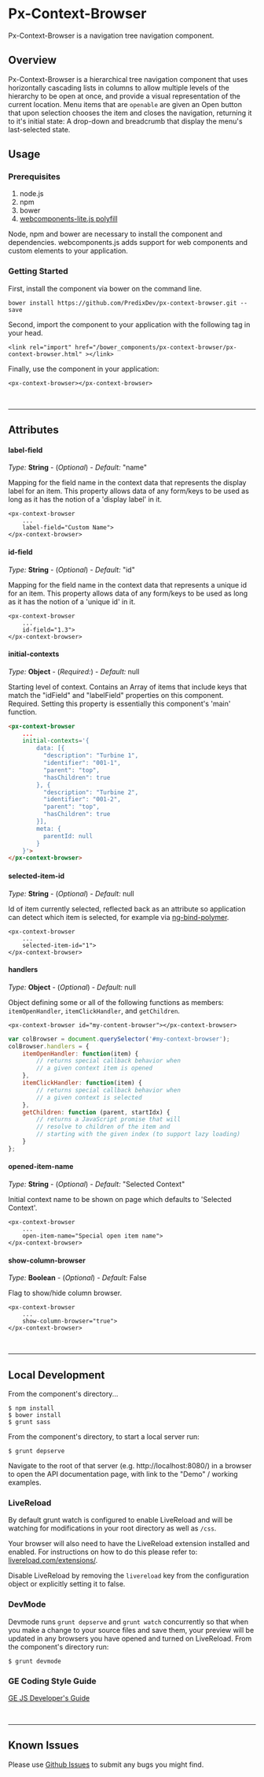 # Px-Context-Browser

Px-Context-Browser is a navigation tree navigation component.

## Overview

Px-Context-Browser is a hierarchical tree navigation component that uses horizontally cascading lists in columns to allow multiple levels of the hierarchy to be open at once, and provide a visual representation of the current location. Menu items that are `openable` are given an Open button that upon selection chooses the item and closes the navigation, returning it to it's initial state: A drop-down and breadcrumb that display the menu's last-selected state.

## Usage

### Prerequisites
1. node.js
2. npm
3. bower
4. [webcomponents-lite.js polyfill](https://github.com/webcomponents/webcomponentsjs)

Node, npm and bower are necessary to install the component and dependencies. webcomponents.js adds support for web components and custom elements to your application.

### Getting Started

First, install the component via bower on the command line.

```
bower install https://github.com/PredixDev/px-context-browser.git --save
```

Second, import the component to your application with the following tag in your head.

```
<link rel="import" href="/bower_components/px-context-browser/px-context-browser.html" ></link>
```

Finally, use the component in your application:

```
<px-context-browser></px-context-browser>
```

<br />
<hr />

## Attributes

#### label-field

*Type:* **String** - (*Optional*) - *Default:* "name"

Mapping for the field name in the context data that represents the display label for an item. This property allows data of any form/keys to be used as long as it has the notion of a 'display label' in it.

```
<px-context-browser
	...
	label-field="Custom Name">
</px-context-browser>
```

#### id-field

*Type:* **String** - (*Optional*) - *Default:* "id"

Mapping for the field name in the context data that represents a unique id for an item. This property allows data of any form/keys to be used as long as it has the notion of a 'unique id' in it.

```
<px-context-browser
	...
	id-field="1.3">
</px-context-browser>
```

#### initial-contexts

*Type:* **Object** - (*Required:*) - *Default:* null

Starting level of context. Contains an Array of items that include keys that match the "idField" and "labelField" properties on this component. Required. Setting this property is essentially this component's 'main' function.

```html
<px-context-browser
	...
	initial-contexts='{
        data: [{
          "description": "Turbine 1",
          "identifier": "001-1",
          "parent": "top",
          "hasChildren": true
        }, {
          "description": "Turbine 2",
          "identifier": "001-2",
          "parent": "top",
          "hasChildren": true
        }],
        meta: {
          parentId: null
        }
    }'>
</px-context-browser>
```


#### selected-item-id

*Type:* **String** - (*Optional*) - *Default:* null

Id of item currently selected, reflected back as an attribute so application can detect which item is selected, for example via [ng-bind-polymer](https://github.com/PredixDev/ng-bind-polymer).

```
<px-context-browser
	...
	selected-item-id="1">
</px-context-browser>
```

#### handlers

*Type:* **Object** - (*Optional*) - *Default:* null

Object defining some or all of the following functions as members: `itemOpenHandler`, `itemClickHandler`, and `getChildren`.

```
<px-context-browser id="my-content-browser"></px-context-browser>
```

```javaScript
var colBrowser = document.querySelector('#my-context-browser');
colBrowser.handlers = {
    itemOpenHandler: function(item) {
        // returns special callback behavior when
        // a given context item is opened
    },
    itemClickHandler: function(item) {
        // returns special callback behavior when
        // a given context is selected
    },
    getChildren: function (parent, startIdx) {
        // returns a JavaScript promise that will
        // resolve to children of the item and
        // starting with the given index (to support lazy loading)
    }
};
```

#### opened-item-name

*Type:* **String** - (*Optional*) - *Default:* "Selected Context"

Initial context name to be shown on page which defaults to 'Selected Context'.

```
<px-context-browser
	...
	open-item-name="Special open item name">
</px-context-browser>
```

#### show-column-browser

*Type:* **Boolean** - (*Optional*) - *Default:* False

Flag to show/hide column browser.

```
<px-context-browser
	...
	show-column-browser="true">
</px-context-browser>
```

<br />
<hr />


## Local Development

From the component's directory...

```
$ npm install
$ bower install
$ grunt sass
```

From the component's directory, to start a local server run:

```
$ grunt depserve
```

Navigate to the root of that server (e.g. http://localhost:8080/) in a browser to open the API documentation page, with link to the "Demo" / working examples.

### LiveReload

By default grunt watch is configured to enable LiveReload and will be watching for modifications in your root directory as well as `/css`.

Your browser will also need to have the LiveReload extension installed and enabled. For instructions on how to do this please refer to: [livereload.com/extensions/](http://livereload.com/extensions/).

Disable LiveReload by removing the `livereload` key from the configuration object or explicitly setting it to false.


### DevMode
Devmode runs `grunt depserve` and `grunt watch` concurrently so that when you make a change to your source files and save them, your preview will be updated in any browsers you have opened and turned on LiveReload.
From the component's directory run:

```
$ grunt devmode
```

### GE Coding Style Guide
[GE JS Developer's Guide](https://github.com/GeneralElectric/javascript)

<br />
<hr />

## Known Issues

Please use [Github Issues](https://github.com/PredixDev/COMPONENT/issues) to submit any bugs you might find.
